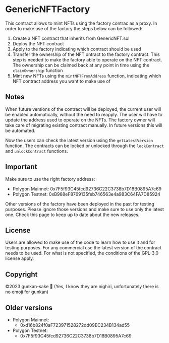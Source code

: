 # GenericNFTFactory

This contract allows to mint NFTs using the factory contrac as a proxy.
In order to make use of the factory the steps below can be followed:

1. Create a NFT contract that inherits from GenericNFT.sol
2. Deploy the NFT contract
3. Apply to the factory indicating which contract should be used
4. Transfer the ownership of the NFT ontract to the factory contract. This step is needed to make the factory able to operate on the NFT contract. The ownership can be claimed back at any point in time using the `claimOwnership` function
5. Mint new NFTs using the `mintNFTFromAddress` function, indicating which NFT contract address you want to make use of

## Notes
When future versions of the contract will be deployed, the current user will be enabled automatically, without the need to reapply. 
The user will have to update the address used to operate on the NFTs. The factory owner will take care of migrating existing contract manually. In future versions this will be automated.


Now the users can check the latest version using the `getLatestVersion` function. The contracts can be locked or unlocked through the `lockContract` and `unlockContract` functions.

## Important
Make sure to use the right factory address:
  * Polygon Mainnet: 0x7F5f93C45fcd92736C22C3738b7D18B0895A7c69
  * Polygon Testnet: 0xB988eF8769135feb746563e4a983C64FA7D85924

Other versions of the factory have been deployed in the past for testing purposes. Please ignore those versions and make sure to use only the latest one.
Check this page to keep up to date about the new releases.

## License
Users are allowed to make use of the code to learn how to use it and for testing purposes. For any commercial use the latest version of the contract needs to be used.
For what is not specified, the conditions of the GPL-3.0 license apply.

## Copyright 
&copy;2023 gunkan-sake :sushi: (Yes, I know they are nighiri, unfortunately there is no emoji for gunkan)

## Older versions
* Polygon Mainnet: 
  * 0xd16b824f0aF723971528272dd09EC234B134ad55
* Polygon Testnet: 
  * 0x7F5f93C45fcd92736C22C3738b7D18B0895A7c69
